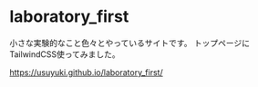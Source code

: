 # laboratory_first
小さな実験的なこと色々とやっているサイトです。
トップページにTailwindCSS使ってみました。

https://usuyuki.github.io/laboratory_first/
